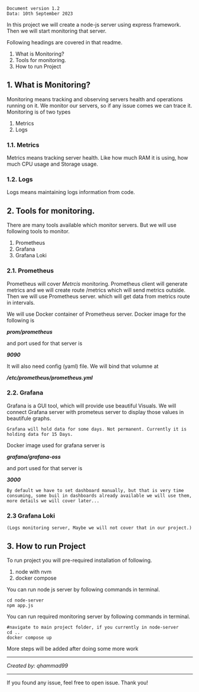    Document version 1.2
    Data: 10th September 2023
In this project we will create a node-js server using express framework. Then we will start monitoring that server.

Following headings are covered in that readme.
1. What is Monitoring?
2. Tools for monitoring.
3. How to run Project

## 1. What is Monitoring?
Monitoring means tracking and observing servers health and operations running on it. We monitor our servers, so if any issue comes we can trace it. Monitoring is of two types
1. Metrics
2. Logs

### 1.1. Metrics
Metrics means tracking server health. Like how much RAM it is using, how much CPU usage and Storage usage.

### 1.2. Logs
Logs means maintaining logs information from code.


## 2. Tools for monitoring.
There are many tools available which monitor servers. But we will use following tools to monitor.

1. Prometheus
2. Grafana
3. Grafana Loki

### 2.1. Prometheus
Prometheus will cover _Metrcis_ monitoring. Prometheus client will generate metrics and we will create route /metrics which will send metrics outside. Then we will use Prometheus server. which will get data from metrics route in intervals. 
    
We will use Docker container of Prometheus server. Docker image for the following is 
    
***prom/prometheus***
    
and port used for that server is

***9090***

It will also need config (yaml) file. We will bind that volumne at

***/etc/prometheus/prometheus.yml***
    

### 2.2. Grafana

Grafana is a GUI tool, which will provide use beautiful Visuals. We will connect Grafana server with prometeus server to display those values in beautifule graphs.

    Grafana will hold data for some days. Not permanent. Currently it is holding data for 15 Days.

Docker image used for grafana server is

***grafana/grafana-oss***
    
and port used for that server is

***3000***

    By default we have to set dashboard manually, but that is very time consuming, some buil in dashboards already available we will use them, more details we will cover later...

### 2.3 Grafana Loki
    (Logs monitoring server, Maybe we will not cover that in our project.)


## 3. How to run Project
To run project you will pre-required installation of following.

1. node with nvm
2. docker compose

You can run node js server by following commands in terminal.

```
cd node-server
npm app.js
```

You can run required monitoring server by following commands in terminal.

```
#navigate to main project folder, if you currently in node-server
cd .. 
docker compose up
```

More steps will be added after doing some more work

---

_Created by: qhammad99_

---
If you found any issue, feel free to open issue. 
Thank you!
